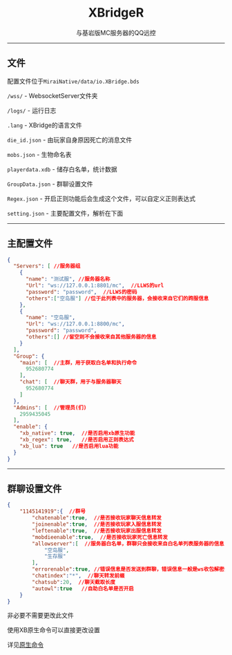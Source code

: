 # <center>XBridgeR</center>

<center>与基岩版MC服务器的QQ远控</center>

***

## 文件


配置文件位于`MiraiNative/data/io.XBridge.bds`

```/wss/``` - WebsocketServer文件夹

```/logs/``` - 运行日志

```.lang``` - XBridge的语言文件

```die_id.json``` - 由玩家自身原因死亡的消息文件

```mobs.json``` - 生物命名表

```playerdata.xdb``` - 储存白名单，统计数据

```GroupData.json``` - 群聊设置文件

```Regex.json``` - 开启正则功能后会生成这个文件，可以自定义正则表达式

```setting.json``` - 主要配置文件，解析在下面

***

## 主配置文件

``` json
{
  "Servers": [ //服务器组
    {
      "name": "测试服", //服务器名称
      "Url": "ws://127.0.0.1:8801/mc",  //LLWS的url
      "password": "password",  //LLWS的密码
      "others":["空岛服"] //位于此列表中的服务器，会接收来自它们的跨服信息
    },
	{
      "name": "空岛服",
      "Url": "ws://127.0.0.1:8800/mc",
      "password": "password",
      "others":[] //留空则不会接收来自其他服务器的信息
    }
  ],
  "Group": {
    "main": [  //主群，用于获取白名单和执行命令
      952680774
    ],
    "chat": [  //聊天群，用于与服务器聊天
      952680774
    ]
  },
  "Admins": [  //管理员(们)
    2959435045
  ],
  "enable": {
    "xb_native": true,  //是否启用xb原生功能
    "xb_regex": true,   //是否启用正则表达式
    "xb_lua": true   //是否启用lua功能
  }
}
```

***

## 群聊设置文件

```json
{
	"1145141919":{  //群号
		"chatenable":true,  //是否接收玩家聊天信息转发
		"joinenable":true,  //是否接收玩家入服信息转发
		"leftenable":true,  //是否接收玩家出服信息转发
		"mobdieenable":true,  //是否接收玩家死亡信息转发
		"allowserver":[  //服务器白名单，群聊只会接收来自白名单列表服务器的信息
			"空岛服",
			"生存服"
		],
		"errorenable":true, //错误信息是否发送到群聊，错误信息一般是ws收包解密失败或者是文件读取出错
		"chatindex":"*",  //聊天转发前缀
		"chatsub":20,  //聊天截取长度
		"autowl":true   //自助白名单是否开启
	}
}
```
非必要不需要更改此文件

使用XB原生命令可以直接更改设置

详见[原生命令](./native_cmd.md)